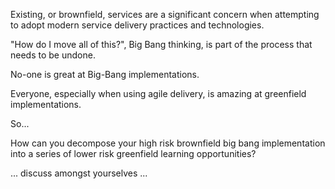 Existing, or brownfield, services are a significant concern when attempting to adopt modern service delivery practices and technologies. 

"How do I move all of this?", Big Bang thinking, is part of the process that needs to be undone. 

No-one is great at Big-Bang implementations.

Everyone, especially when using agile delivery, is amazing at greenfield implementations.

So...

How can you decompose your high risk brownfield big bang implementation into a series of lower risk greenfield learning opportunities?

... discuss amongst yourselves ...